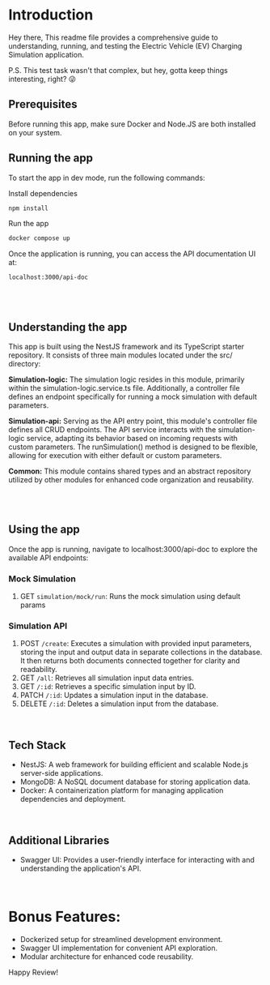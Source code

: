 # Introduction
Hey there,
This readme file provides a comprehensive guide to understanding,
running, and testing the Electric Vehicle (EV) Charging Simulation application.

P.S. This test task wasn't that complex, but hey, gotta keep things interesting, right? 😜

## Prerequisites 
Before running this app, make sure Docker and Node.JS are both installed on your system.
<br>

## Running the app

To start the app in dev mode, run the following commands:


Install dependencies
```bash
npm install
```
Run the app
```bash
docker compose up
```
Once the application is running, you can access the API documentation UI at:
```bash
localhost:3000/api-doc
```
<br>
<br>


## Understanding the app
This app is built using the NestJS framework and its TypeScript starter repository. It consists of three main modules located under the src/ directory:

**Simulation-logic:** The simulation logic resides in this module, primarily within the simulation-logic.service.ts file. Additionally, a controller file defines an endpoint specifically for running a mock simulation with default parameters.

**Simulation-api:** Serving as the API entry point, this module's controller file defines all CRUD endpoints. The API service interacts with the simulation-logic service, adapting its behavior based on incoming requests with custom parameters. The runSimulation() method is designed to be flexible, allowing for execution with either default or custom parameters.

**Common:** This module contains shared types and an abstract repository utilized by other modules for enhanced code organization and reusability.

<br>
<br>

## Using the app
Once the app is running, navigate to localhost:3000/api-doc to explore the available API endpoints:

### Mock Simulation
1. GET `simulation/mock/run`: Runs the mock simulation using default params

### Simulation API
1. POST `/create`: Executes a simulation with provided input parameters, storing the input and output data in separate collections in the database. It then returns both documents connected together for clarity and readability.
2. GET `/all`: Retrieves all simulation input data entries.
3. GET `/:id`: Retrieves a specific simulation input by ID.
4. PATCH `/:id`: Updates a simulation input in the database.
5. DELETE `/:id`: Deletes a simulation input from the database.

<br>

## Tech Stack 
- NestJS: A web framework for building efficient and scalable Node.js server-side applications.
- MongoDB: A NoSQL document database for storing application data.
- Docker:  A containerization platform for managing application dependencies and deployment.

<br>

## Additional Libraries
- Swagger UI: Provides a user-friendly interface for interacting with and understanding the application's API.

<br>

# Bonus Features:
- Dockerized setup for streamlined development environment.
- Swagger UI implementation for convenient API exploration.
- Modular architecture for enhanced code reusability.


Happy Review!